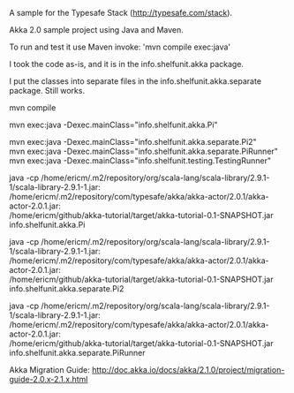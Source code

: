 A sample for the Typesafe Stack (http://typesafe.com/stack).

Akka 2.0 sample project using Java and Maven.

To run and test it use Maven invoke: 'mvn compile exec:java'  

I took the code as-is, and it is in the info.shelfunit.akka package.  

I put the classes into separate files in the info.shelfunit.akka.separate package. Still works.  

mvn compile

mvn exec:java -Dexec.mainClass="info.shelfunit.akka.Pi"  

mvn exec:java -Dexec.mainClass="info.shelfunit.akka.separate.Pi2"  
mvn exec:java -Dexec.mainClass="info.shelfunit.akka.separate.PiRunner"  
mvn exec:java -Dexec.mainClass="info.shelfunit.testing.TestingRunner"

java -cp /home/ericm/.m2/repository/org/scala-lang/scala-library/2.9.1-1/scala-library-2.9.1-1.jar:\
/home/ericm/.m2/repository/com/typesafe/akka/akka-actor/2.0.1/akka-actor-2.0.1.jar:\
/home/ericm/github/akka-tutorial/target/akka-tutorial-0.1-SNAPSHOT.jar \
info.shelfunit.akka.Pi   

java -cp /home/ericm/.m2/repository/org/scala-lang/scala-library/2.9.1-1/scala-library-2.9.1-1.jar:\
/home/ericm/.m2/repository/com/typesafe/akka/akka-actor/2.0.1/akka-actor-2.0.1.jar:\
/home/ericm/github/akka-tutorial/target/akka-tutorial-0.1-SNAPSHOT.jar \
info.shelfunit.akka.separate.Pi2

java -cp /home/ericm/.m2/repository/org/scala-lang/scala-library/2.9.1-1/scala-library-2.9.1-1.jar:\
/home/ericm/.m2/repository/com/typesafe/akka/akka-actor/2.0.1/akka-actor-2.0.1.jar:\
/home/ericm/github/akka-tutorial/target/akka-tutorial-0.1-SNAPSHOT.jar \
info.shelfunit.akka.separate.PiRunner


Akka Migration Guide: http://doc.akka.io/docs/akka/2.1.0/project/migration-guide-2.0.x-2.1.x.html   
